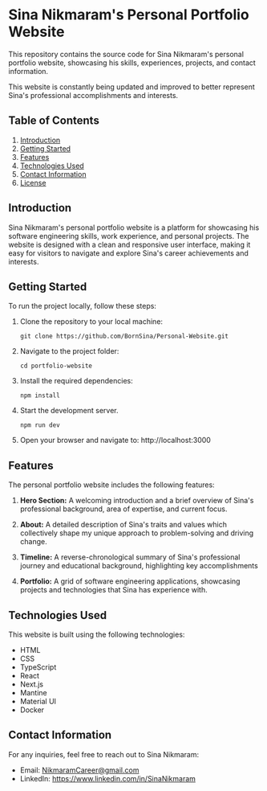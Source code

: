# Sina Nikmaram's Personal Portfolio Website

This repository contains the source code for Sina Nikmaram's personal portfolio website, showcasing his skills, experiences, projects, and contact information.

This website is constantly being updated and improved to better represent Sina's professional accomplishments and interests.

## Table of Contents

1. [Introduction](#introduction)
2. [Getting Started](#getting-started)
3. [Features](#features)
4. [Technologies Used](#technologies-used)
5. [Contact Information](#contact-information)
6. [License](#license)

## Introduction

Sina Nikmaram's personal portfolio website is a platform for showcasing his software engineering skills, work experience, and personal projects. The website is designed with a clean and responsive user interface, making it easy for visitors to navigate and explore Sina's career achievements and interests.

## Getting Started

To run the project locally, follow these steps:

1.  Clone the repository to your local machine:

        git clone https://github.com/BornSina/Personal-Website.git

2.  Navigate to the project folder:

        cd portfolio-website

3.  Install the required dependencies:

        npm install

4.  Start the development server.

        npm run dev

5.  Open your browser and navigate to: http://localhost:3000

## Features

The personal portfolio website includes the following features:

1. **Hero Section:** A welcoming introduction and a brief overview of Sina's professional background, area of expertise, and current focus.

2. **About:** A detailed description of Sina's traits and values which collectively shape my unique approach to problem-solving and driving change.

3. **Timeline:** A reverse-chronological summary of Sina's professional journey and educational background, highlighting key accomplishments

4. **Portfolio:** A grid of software engineering applications, showcasing projects and technologies that Sina has experience with.

## Technologies Used

This website is built using the following technologies:

- HTML
- CSS
- TypeScript
- React
- Next.js
- Mantine
- Material UI
- Docker

## Contact Information

For any inquiries, feel free to reach out to Sina Nikmaram:

- Email: NikmaramCareer@gmail.com
- LinkedIn: https://www.linkedin.com/in/SinaNikmaram
